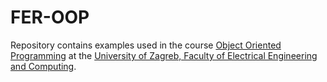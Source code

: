 # FER-OOP

Repository contains examples used in the course [Object Oriented Programming](http://www.fer.unizg.hr/predmet/oopj) at the [University of Zagreb, Faculty of Electrical Engineering and Computing](http://www.fer.unizg.hr).

